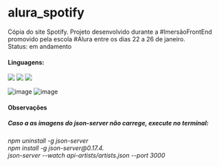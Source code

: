 # alura_spotify
 Cópia do site Spotify. Projeto desenvolvido durante a #ImersãoFrontEnd promovido pela escola #Alura entre os dias 22 a 26 de janeiro. <br>
Status: em andamento

<h4>Linguagens:</h4>
<p align="left">
<!--HTML--><img src="https://img.shields.io/badge/HTML5-E34F26?style=for-the-badge&logo=html5&logoColor=white"/> </a> 
<!--CSS--><img src="https://img.shields.io/badge/CSS3-1572B6?style=for-the-badge&logo=css3&logoColor=white"/> </a> 
<!--JavaScript--><img src="https://img.shields.io/badge/JavaScript-323330?style=for-the-badge&logo=javascript&logoColor=F7DF1E"></a><br>
 </p>

 
![image](https://github.com/Caroline-Teixeira/alura_spotify/assets/131414771/bf3afc5e-b512-4882-aab8-2a270671c442)
![image](https://github.com/Caroline-Teixeira/alura_spotify/assets/131414771/43a86a4d-764a-4d53-bd7a-60e9a8f8b315)



<h4>Observações</h4>
<h5>Caso a as imagens do json-server não carrege, execute no terminal:</h5>
<h6>npm uninstall -g json-server <br>
npm install -g json-server@0.17.4.  <br>
json-server --watch api-artists/artists.json --port 3000</h6>
